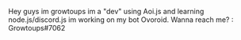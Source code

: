 Hey guys im growtoups im a "dev" using Aoi.js and learning node.js/discord.js im working on my bot Ovoroid.
Wanna reach me? : Growtoups#7062
